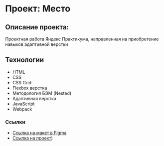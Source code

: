 # Проект: Место

## Описание проекта:
Проектная работа Яндекс Практикума, направленная на приобретение навыков адаптивной верстки 

## Технологии
* HTML
* CSS
* CSS Grid
* Flexbox верстка
* Методология БЭМ (Nested)
* Адаптивная верстка
* JavaScript
* Webpack

### Ссылки
* [Ссылка на макет в Figma](https://www.figma.com/file/2cn9N9jSkmxD84oJik7xL7/JavaScript.-Sprint-4?node-id=0%3A1)
* [Ссылка на проект](https://li7252.github.io/mesto-project/))


